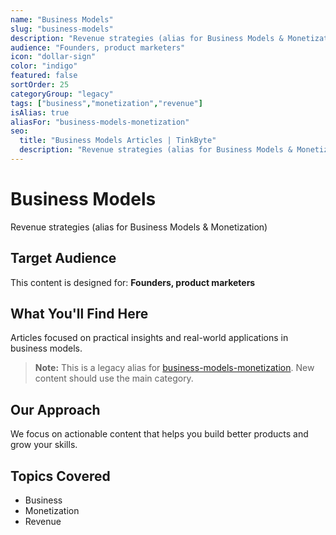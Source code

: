 ```yaml
---
name: "Business Models"
slug: "business-models"
description: "Revenue strategies (alias for Business Models & Monetization)"
audience: "Founders, product marketers"
icon: "dollar-sign"
color: "indigo"
featured: false
sortOrder: 25
categoryGroup: "legacy"
tags: ["business","monetization","revenue"]
isAlias: true
aliasFor: "business-models-monetization"
seo:
  title: "Business Models Articles | TinkByte"
  description: "Revenue strategies (alias for Business Models & Monetization) - practical insights for builders and innovators."
---
```


# Business Models

Revenue strategies (alias for Business Models & Monetization)

## Target Audience

This content is designed for: **Founders, product marketers**

## What You'll Find Here

Articles focused on practical insights and real-world applications in business models.

> **Note:** This is a legacy alias for [business-models-monetization](/blog/categories/business-models-monetization). New content should use the main category.

## Our Approach

We focus on actionable content that helps you build better products and grow your skills.

## Topics Covered

- Business
- Monetization
- Revenue
